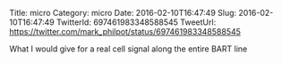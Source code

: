 Title: micro
Category: micro
Date: 2016-02-10T16:47:49
Slug: 2016-02-10T16:47:49
TwitterId: 697461983348588545
TweetUrl: https://twitter.com/mark_philpot/status/697461983348588545

What I would give for a real cell signal along the entire BART line
